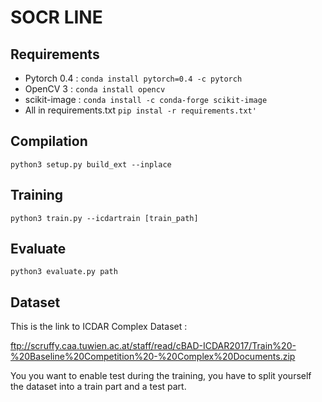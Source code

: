 # SOCR LINE

## Requirements

 - Pytorch 0.4 : ```conda install pytorch=0.4 -c pytorch```
 - OpenCV 3 : ```conda install opencv```
 - scikit-image :  ```conda install -c conda-forge scikit-image```
 - All in requirements.txt ```pip instal -r requirements.txt'```

## Compilation

```
python3 setup.py build_ext --inplace
```

## Training

```
python3 train.py --icdartrain [train_path]
```

## Evaluate

```
python3 evaluate.py path
```

## Dataset

This is the link to ICDAR Complex Dataset :

ftp://scruffy.caa.tuwien.ac.at/staff/read/cBAD-ICDAR2017/Train%20-%20Baseline%20Competition%20-%20Complex%20Documents.zip

You you want to enable test during the training, you have to split yourself the dataset into a train part and a test part.